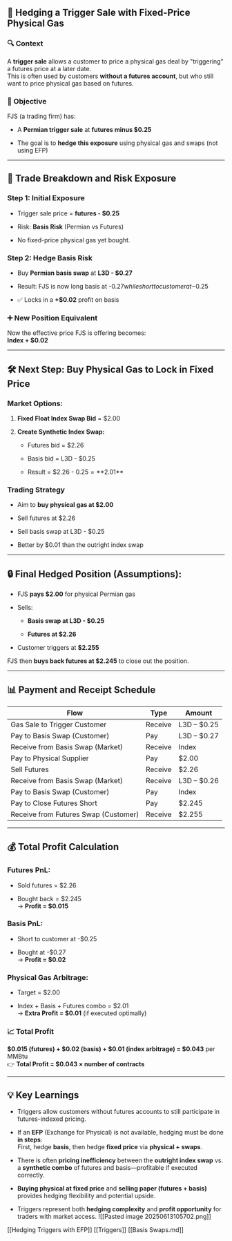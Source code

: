 ## 📘 Hedging a Trigger Sale with Fixed-Price Physical Gas

### 🔍 Context

A **trigger sale** allows a customer to price a physical gas deal by "triggering" a futures price at a later date.  
This is often used by customers **without a futures account**, but who still want to price physical gas based on futures.

### 🎯 Objective

FJS (a trading firm) has:

- A **Permian trigger sale** at **futures minus $0.25**
    
- The goal is to **hedge this exposure** using physical gas and swaps (not using EFP)
    

---

## 🧩 Trade Breakdown and Risk Exposure

### Step 1: Initial Exposure

- Trigger sale price = **futures - $0.25**
    
- Risk: **Basis Risk** (Permian vs Futures)
    
- No fixed-price physical gas yet bought.
    

### Step 2: Hedge Basis Risk

- Buy **Permian basis swap** at **L3D - $0.27**
    
- Result: FJS is now long basis at -$0.27 while short to customer at -$0.25
    
- ✅ Locks in a **+$0.02** profit on basis
    

### ➕ New Position Equivalent

Now the effective price FJS is offering becomes:  
**Index + $0.02**

---

## 🛠️ Next Step: Buy Physical Gas to Lock in Fixed Price

### Market Options:

1. **Fixed Float Index Swap Bid** = $2.00
    
2. **Create Synthetic Index Swap:**
    
    - Futures bid = $2.26
        
    - Basis bid = L3D - $0.25
        
    - Result = $2.26 - $0.25 = **$2.01**
        

### Trading Strategy

- Aim to **buy physical gas at $2.00**
    
- Sell futures at $2.26
    
- Sell basis swap at L3D - $0.25
    
- Better by $0.01 than the outright index swap
    

---

## 🔒 Final Hedged Position (Assumptions):

- FJS **pays $2.00** for physical Permian gas
    
- Sells:
    
    - **Basis swap at L3D - $0.25**
        
    - **Futures at $2.26**
        
- Customer triggers at **$2.255**
    

FJS then **buys back futures at $2.245** to close out the position.

---

## 📊 Payment and Receipt Schedule

|Flow|Type|Amount|
|---|---|---|
|Gas Sale to Trigger Customer|Receive|L3D – $0.25|
|Pay to Basis Swap (Customer)|Pay|L3D – $0.27|
|Receive from Basis Swap (Market)|Receive|Index|
|Pay to Physical Supplier|Pay|$2.00|
|Sell Futures|Receive|$2.26|
|Receive from Basis Swap (Market)|Receive|L3D – $0.26|
|Pay to Basis Swap (Customer)|Pay|Index|
|Pay to Close Futures Short|Pay|$2.245|
|Receive from Futures Swap (Customer)|Receive|$2.255|

---

## 💰 Total Profit Calculation

### Futures PnL:

- Sold futures = $2.26
    
- Bought back = $2.245  
    → **Profit = $0.015**
    

### Basis PnL:

- Short to customer at -$0.25
    
- Bought at -$0.27  
    → **Profit = $0.02**
    

### Physical Gas Arbitrage:

- Target = $2.00
    
- Index + Basis + Futures combo = $2.01  
    → **Extra Profit = $0.01** (if executed optimally)
    

### 📈 Total Profit

**$0.015 (futures) + $0.02 (basis) + $0.01 (index arbitrage) = $0.043** per MMBtu  
👉 **Total Profit = $0.043 × number of contracts**

---

## 💡 Key Learnings

- Triggers allow customers without futures accounts to still participate in futures-indexed pricing.
    
- If an **EFP** (Exchange for Physical) is not available, hedging must be done **in steps**:  
    First, hedge **basis**, then hedge **fixed price** via **physical + swaps**.
    
- There is often **pricing inefficiency** between the **outright index swap** vs. a **synthetic combo** of futures and basis—profitable if executed correctly.
    
- **Buying physical at fixed price** and **selling paper (futures + basis)** provides hedging flexibility and potential upside.
    
- Triggers represent both **hedging complexity** and **profit opportunity** for traders with market access.
![[Pasted image 20250613105702.png]]

[[Hedging Triggers with EFP]]
[[Triggers]]
[[Basis Swaps.md]]
